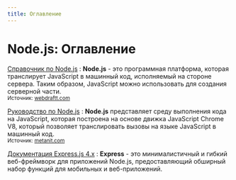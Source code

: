 ```yaml
---
title: Оглавление
---
```


# Node.js: Оглавление

[Справочник по Node.js](tutorial/about.md)
: **Node.js** - это программная платформа, которая транслирует JavaScript в машинный код, исполняемый на стороне сервера. Таким образом, JavaScript можно использовать для создания серверной части.<br /><small>Источник: [webdraftt.com](https://webdraftt.com/tutorial/nodejs)</small>

[Руководство по Node.js](guide/intro.md)
: **Node.js** представляет среду выполнения кода на JavaScript, которая построена на основе движка JavaScript Chrome V8, который позволяет транслировать вызовы на языке JavaScript в машинный код.<br /><small>Источник: [metanit.com](https://metanit.com/web/nodejs/1.1.php)</small>

[Документация Express.js 4.x](expressjs4/installing.md)
: **Express** - это минималистичный и гибкий веб-фреймворк для приложений Node.js, предоставляющий обширный набор функций для мобильных и веб-приложений.
